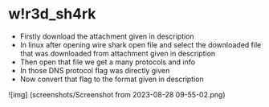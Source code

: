 # w!r3d_sh4rk

- Firstly download the attachment given in description
- In linux after opening wire shark open file and select the downloaded file that was downloaded from attachment given in description
- Then open that file we get a many protocols and info
- In those DNS protocol flag was directly given
-  Now convert that flag to the format given in description

![img] (screenshots/Screenshot from 2023-08-28 09-55-02.png)
